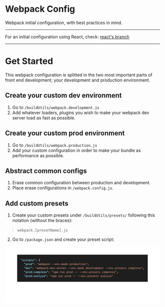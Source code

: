 # Webpack Config

Webpack initial configuration, with best practices in mind.

---

For an initial configuration using React, check: [react's branch](https://github.com/andreslemusm/webpack-config/tree/react)

---

# Get Started

This webpack configuration is splitted in the two most important parts of front end development; your development and production environment.

## Create your custom dev environment

1.  Go to `/buildUtils/webpack.development.js`
2.  Add whatever loaders, plugins you wish to make your webpack dev server load as fast as possible.

## Create your custom prod environment

1.  Go to `/buildUtils/webpack.production.js`
2.  Add your custom configuration in order to make your bundle as performance as possible.

## Abstract common configs

1.  Erase common configuration between production and development.
2.  Place erase configurations in `/webpack.config.js`.

## Add custom presets

1.  Create your custom presets under `/buildUtils/presets/` following this notation (without the braces):

> `webpack.[presetName].js`

2. Go to `/package.json` and create your preset script:

![script example](code.png)
